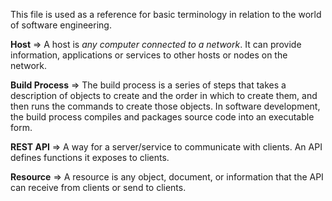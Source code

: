 This file is used as a reference for basic terminology in relation to the world of software engineering.

**Host** => A host is _any computer connected to a network_. It can provide information, applications or services to other hosts or nodes on the network.

**Build Process** => The build process is a series of steps that takes a description of objects to create and the order in which to create them, and then runs the commands to create those objects. In software development, the build process compiles and packages source code into an executable form.

**REST API** => A way for a server/service to communicate with clients. An API defines functions it exposes to clients.

**Resource** => A resource is any object, document, or information that the API can receive from clients or send to clients.


